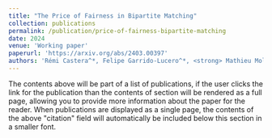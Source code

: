 ```yaml
---
title: "The Price of Fairness in Bipartite Matching"
collection: publications
permalink: /publication/price-of-fairness-bipartite-matching
date: 2024
venue: 'Working paper'
paperurl: 'https://arxiv.org/abs/2403.00397'
authors: 'Rémi Castera^*, Felipe Garrido-Lucero^*, <strong> Mathieu Molina^* </strong>, Simon Mauras, Patrick Loiseau, Vianney Perchet'
---
```


The contents above will be part of a list of publications, if the user clicks the link for the publication than the contents of section will be rendered as a full page, allowing you to provide more information about the paper for the reader. When publications are displayed as a single page, the contents of the above "citation" field will automatically be included below this section in a smaller font.
